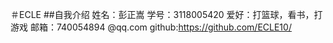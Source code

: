 ＃ECLE
##自我介绍
姓名：彭正嵩
学号：3118005420
爱好：打篮球，看书，打游戏
邮箱：740054894 @qq.com
github:https://github.com/ECLE10/
